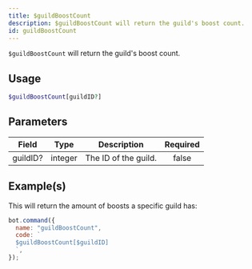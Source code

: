 ```yaml
---
title: $guildBoostCount
description: $guildBoostCount will return the guild's boost count.
id: guildBoostCount
---
```


`$guildBoostCount` will return the guild's boost count.

## Usage

```php
$guildBoostCount[guildID?]
```

## Parameters

| Field    | Type    | Description          | Required |
| -------- | ------- | -------------------- | :------: |
| guildID? | integer | The ID of the guild. |  false   |

## Example(s)

This will return the amount of boosts a specific guild has:

```javascript
bot.command({
  name: "guildBoostCount",
  code: `
  $guildBoostCount[$guildID]
  `,
});
```
